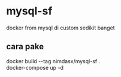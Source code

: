 # mysql-sf
docker from mysql di custom sedikit banget
## cara pake
docker build --tag nimdasx/mysql-sf . \
docker-compose up -d